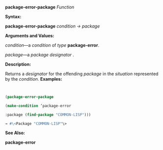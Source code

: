 **package-error-package** *Function* 



**Syntax:** 



**package-error-package** *condition → package* 



**Arguments and Values:** 



*condition*—a *condition* of *type* **package-error**. 



*package*—a *package designator* . 



**Description:** 



Returns a *designator* for the offending *package* in the *situation* represented by the *condition*. **Examples:**
```lisp
 

(package-error-package 

(make-condition ’package-error 

:package (find-package "COMMON-LISP"))) 

→ #\<Package "COMMON-LISP"\> 


```
**See Also:** 



**package-error** 





